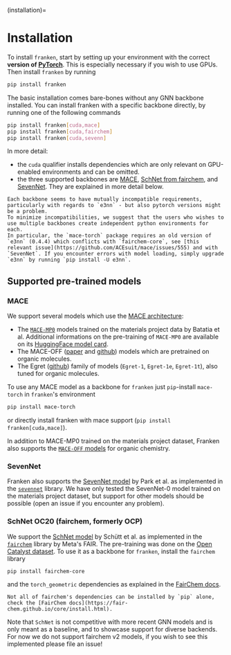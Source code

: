 (installation)=
# Installation

To install `franken`, start by setting up your environment with the correct **version of [PyTorch](https://pytorch.org/)**. This is especially necessary if you wish to use GPUs. Then install `franken` by running
```bash
pip install franken
```
The basic installation comes bare-bones without any GNN backbone installed. You can install franken with a specific backbone directly, by running one of the following commands
```bash
pip install franken[cuda,mace]
pip install franken[cuda,fairchem]
pip install franken[cuda,sevenn]
```
In more detail:
 - the `cuda` qualifier installs dependencies which are only relevant on GPU-enabled environments and can be omitted.
 - the three supported backbones are [MACE](https://github.com/ACEsuit/mace), [SchNet from fairchem](https://github.com/FAIR-Chem/fairchem), and [SevenNet](https://github.com/MDIL-SNU/SevenNet). They are explained in more detail below.


```{warning}
Each backbone seems to have mutually incompatible requirements, particularly with regards to `e3nn` - but also pytorch versions might be a problem.
To minimize incompatibilities, we suggest that the users who wishes to use multiple backbones create independent python environments for each.
In particular, the `mace-torch` package requires an old version of `e3nn` (0.4.4) which conflicts with `fairchem-core`, see [this relevant issue](https://github.com/ACEsuit/mace/issues/555) and with `SevenNet`. If you encounter errors with model loading, simply upgrade `e3nn` by running `pip install -U e3nn`.
```

## Supported pre-trained models
### MACE
We support several models which use the [MACE architecture](https://github.com/ACEsuit/mace):
 - The [`MACE-MP0`](https://arxiv.org/abs/2401.00096) models trained on the materials project data by Batatia et al. Additional informations on the pre-training of `MACE-MP0` are available on its [HuggingFace model card](https://huggingface.co/cyrusyc/mace-universal).
 - The MACE-OFF ([paper](https://github.com/ACEsuit/mace-off) and [github](https://github.com/ACEsuit/mace-off)) models which are pretrained on organic molecules.
 - The Egret ([github](https://github.com/rowansci/egret-public)) family of models (`Egret-1`, `Egret-1e`, `Egret-1t`), also tuned for organic molecules.

To use any MACE model as a backbone for `franken` just `pip`-install `mace-torch` in `franken`'s environment
```bash
pip install mace-torch
```
or directly install franken with mace support (`pip install franken[cuda,mace]`).

In addition to MACE-MP0 trained on the materials project dataset, Franken also supports the [`MACE-OFF` models](https://arxiv.org/abs/2312.15211) for organic chemistry.


### SevenNet

Franken also supports the [SevenNet model](https://arxiv.org/abs/2402.03789) by Park et al. as implemented in the [`sevennet`](https://github.com/MDIL-SNU/SevenNet) library.
We have only tested the SevenNet-0 model trained on the materials project dataset, but support for other models should be possible (open an issue if you encounter any problem).

### SchNet OC20 (fairchem, formerly OCP)
We support the [SchNet model](https://arxiv.org/abs/1706.08566) by Schütt et al. as implemented in the [`fairchem`](https://fair-chem.github.io/) library by Meta's FAIR. The pre-training was done on the [Open Catalyst dataset](https://fair-chem.github.io/core/datasets/oc20.html). To use it as a backbone for `franken`, install the `fairchem` library
```bash
pip install fairchem-core
```
and the `torch_geometric` dependencies as explained in the [FairChem docs](https://fair-chem.github.io/core/install.html).
```{note}
Not all of fairchem's dependencies can be installed by `pip` alone, check the [FairChem docs](https://fair-chem.github.io/core/install.html).
```
Note that `SchNet` is not competitive with more recent GNN models and is only meant as a baseline, and to showcase support for diverse backends.
For now we do not support fairchem v2 models, if you wish to see this implemented please file an issue!